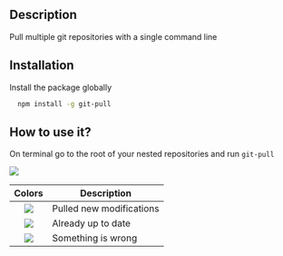 ## Description

Pull multiple git repositories with a single command line

## Installation

Install the package globally

```Bash
  npm install -g git-pull
```

## How to use it?

On terminal go to the root of your nested repositories and run `git-pull`

![](https://media.giphy.com/media/D66yTH38wdbdLFSycG/giphy.gif)

|                Colors                | Description              |
| :----------------------------------: | ------------------------ |
| ![](https://i.imgur.com/TAebu4h.jpg) | Pulled new modifications |
| ![](https://i.imgur.com/rcyGDhy.jpg) | Already up to date       |
| ![](https://i.imgur.com/JI5aw8l.jpg) | Something is wrong       |
